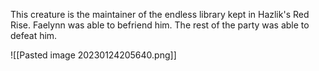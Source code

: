 This creature is the maintainer of the endless library kept in Hazlik's Red Rise.
Faelynn was able to befriend him.
The rest of the party was able to defeat him.

![[Pasted image 20230124205640.png]]